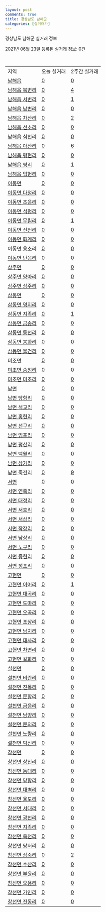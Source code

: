 ```yaml
---
layout: post
comments: true
title: 경상남도 남해군
categories: [실거래가]
---
```


경상남도 남해군 실거래 정보

2021년 06월 23일 등록된 실거래 정보: 0건

<script type="text/javascript">
  google.charts.load('current', {'packages':['corechart']});
  google.charts.setOnLoadCallback(drawChart);

  function drawChart() {
    var data = google.visualization.arrayToDataTable([['거래일', '매매', '전월세', '전매'], ['2021-03', 1, 0, 0], ['2021-04', 8, 1, 0], ['2021-05', 15, 1, 0], ['2021-06', 2, 0, 0]]);

    var options = {
      title: '최근 유형별 거래량 추이',
      legend: { position: 'bottom' }
    };

    var chart = new google.visualization.LineChart(document.getElementById('columnchart_material'));
    chart.draw(data, (options));
  }
</script>

<div id="columnchart_material" style="width: 450px; margin-left: -35px"></div>
<br>
<table class="sortable">
  <tr>
    <td>지역</td>
    <td>오늘 실거래</td>
    <td>2주간 실거래</td>
  </tr>

  
  <tr class="item">
    <td><a href="4884025000.html">남해읍</a></td>
    <td><a href="4884025000.html">0</a></td>
    <td><a href="4884025000.html">0</a></td>
  </tr>
    

  <tr class="item">
    <td><a href="4884025021.html">남해읍 북변리</a></td>
    <td><a href="4884025021.html">0</a></td>
    <td><a href="4884025021.html">4</a></td>
  </tr>
    

  <tr class="item">
    <td><a href="4884025022.html">남해읍 서변리</a></td>
    <td><a href="4884025022.html">0</a></td>
    <td><a href="4884025022.html">1</a></td>
  </tr>
    

  <tr class="item">
    <td><a href="4884025023.html">남해읍 남변리</a></td>
    <td><a href="4884025023.html">0</a></td>
    <td><a href="4884025023.html">0</a></td>
  </tr>
    

  <tr class="item">
    <td><a href="4884025024.html">남해읍 차산리</a></td>
    <td><a href="4884025024.html">0</a></td>
    <td><a href="4884025024.html">2</a></td>
  </tr>
    

  <tr class="item">
    <td><a href="4884025025.html">남해읍 선소리</a></td>
    <td><a href="4884025025.html">0</a></td>
    <td><a href="4884025025.html">0</a></td>
  </tr>
    

  <tr class="item">
    <td><a href="4884025026.html">남해읍 심천리</a></td>
    <td><a href="4884025026.html">0</a></td>
    <td><a href="4884025026.html">0</a></td>
  </tr>
    

  <tr class="item">
    <td><a href="4884025027.html">남해읍 아산리</a></td>
    <td><a href="4884025027.html">0</a></td>
    <td><a href="4884025027.html">6</a></td>
  </tr>
    

  <tr class="item">
    <td><a href="4884025028.html">남해읍 평현리</a></td>
    <td><a href="4884025028.html">0</a></td>
    <td><a href="4884025028.html">0</a></td>
  </tr>
    

  <tr class="item">
    <td><a href="4884025029.html">남해읍 평리</a></td>
    <td><a href="4884025029.html">0</a></td>
    <td><a href="4884025029.html">1</a></td>
  </tr>
    

  <tr class="item">
    <td><a href="4884025030.html">남해읍 입현리</a></td>
    <td><a href="4884025030.html">0</a></td>
    <td><a href="4884025030.html">0</a></td>
  </tr>
    

  <tr class="item">
    <td><a href="4884031000.html">이동면</a></td>
    <td><a href="4884031000.html">0</a></td>
    <td><a href="4884031000.html">0</a></td>
  </tr>
    

  <tr class="item">
    <td><a href="4884031021.html">이동면 다정리</a></td>
    <td><a href="4884031021.html">0</a></td>
    <td><a href="4884031021.html">0</a></td>
  </tr>
    

  <tr class="item">
    <td><a href="4884031022.html">이동면 초음리</a></td>
    <td><a href="4884031022.html">0</a></td>
    <td><a href="4884031022.html">0</a></td>
  </tr>
    

  <tr class="item">
    <td><a href="4884031023.html">이동면 석평리</a></td>
    <td><a href="4884031023.html">0</a></td>
    <td><a href="4884031023.html">0</a></td>
  </tr>
    

  <tr class="item">
    <td><a href="4884031024.html">이동면 무림리</a></td>
    <td><a href="4884031024.html">0</a></td>
    <td><a href="4884031024.html">1</a></td>
  </tr>
    

  <tr class="item">
    <td><a href="4884031025.html">이동면 신전리</a></td>
    <td><a href="4884031025.html">0</a></td>
    <td><a href="4884031025.html">0</a></td>
  </tr>
    

  <tr class="item">
    <td><a href="4884031026.html">이동면 화계리</a></td>
    <td><a href="4884031026.html">0</a></td>
    <td><a href="4884031026.html">0</a></td>
  </tr>
    

  <tr class="item">
    <td><a href="4884031027.html">이동면 용소리</a></td>
    <td><a href="4884031027.html">0</a></td>
    <td><a href="4884031027.html">0</a></td>
  </tr>
    

  <tr class="item">
    <td><a href="4884031028.html">이동면 난음리</a></td>
    <td><a href="4884031028.html">0</a></td>
    <td><a href="4884031028.html">0</a></td>
  </tr>
    

  <tr class="item">
    <td><a href="4884032000.html">상주면</a></td>
    <td><a href="4884032000.html">0</a></td>
    <td><a href="4884032000.html">0</a></td>
  </tr>
    

  <tr class="item">
    <td><a href="4884032021.html">상주면 양아리</a></td>
    <td><a href="4884032021.html">0</a></td>
    <td><a href="4884032021.html">0</a></td>
  </tr>
    

  <tr class="item">
    <td><a href="4884032022.html">상주면 상주리</a></td>
    <td><a href="4884032022.html">0</a></td>
    <td><a href="4884032022.html">0</a></td>
  </tr>
    

  <tr class="item">
    <td><a href="4884033000.html">삼동면</a></td>
    <td><a href="4884033000.html">0</a></td>
    <td><a href="4884033000.html">0</a></td>
  </tr>
    

  <tr class="item">
    <td><a href="4884033021.html">삼동면 영지리</a></td>
    <td><a href="4884033021.html">0</a></td>
    <td><a href="4884033021.html">0</a></td>
  </tr>
    

  <tr class="item">
    <td><a href="4884033022.html">삼동면 지족리</a></td>
    <td><a href="4884033022.html">0</a></td>
    <td><a href="4884033022.html">1</a></td>
  </tr>
    

  <tr class="item">
    <td><a href="4884033023.html">삼동면 금송리</a></td>
    <td><a href="4884033023.html">0</a></td>
    <td><a href="4884033023.html">0</a></td>
  </tr>
    

  <tr class="item">
    <td><a href="4884033024.html">삼동면 동천리</a></td>
    <td><a href="4884033024.html">0</a></td>
    <td><a href="4884033024.html">0</a></td>
  </tr>
    

  <tr class="item">
    <td><a href="4884033025.html">삼동면 봉화리</a></td>
    <td><a href="4884033025.html">0</a></td>
    <td><a href="4884033025.html">0</a></td>
  </tr>
    

  <tr class="item">
    <td><a href="4884033026.html">삼동면 물건리</a></td>
    <td><a href="4884033026.html">0</a></td>
    <td><a href="4884033026.html">0</a></td>
  </tr>
    

  <tr class="item">
    <td><a href="4884034000.html">미조면</a></td>
    <td><a href="4884034000.html">0</a></td>
    <td><a href="4884034000.html">0</a></td>
  </tr>
    

  <tr class="item">
    <td><a href="4884034021.html">미조면 송정리</a></td>
    <td><a href="4884034021.html">0</a></td>
    <td><a href="4884034021.html">0</a></td>
  </tr>
    

  <tr class="item">
    <td><a href="4884034022.html">미조면 미조리</a></td>
    <td><a href="4884034022.html">0</a></td>
    <td><a href="4884034022.html">0</a></td>
  </tr>
    

  <tr class="item">
    <td><a href="4884035000.html">남면</a></td>
    <td><a href="4884035000.html">0</a></td>
    <td><a href="4884035000.html">0</a></td>
  </tr>
    

  <tr class="item">
    <td><a href="4884035021.html">남면 당항리</a></td>
    <td><a href="4884035021.html">0</a></td>
    <td><a href="4884035021.html">0</a></td>
  </tr>
    

  <tr class="item">
    <td><a href="4884035022.html">남면 석교리</a></td>
    <td><a href="4884035022.html">0</a></td>
    <td><a href="4884035022.html">0</a></td>
  </tr>
    

  <tr class="item">
    <td><a href="4884035023.html">남면 홍현리</a></td>
    <td><a href="4884035023.html">0</a></td>
    <td><a href="4884035023.html">0</a></td>
  </tr>
    

  <tr class="item">
    <td><a href="4884035024.html">남면 선구리</a></td>
    <td><a href="4884035024.html">0</a></td>
    <td><a href="4884035024.html">0</a></td>
  </tr>
    

  <tr class="item">
    <td><a href="4884035025.html">남면 임포리</a></td>
    <td><a href="4884035025.html">0</a></td>
    <td><a href="4884035025.html">0</a></td>
  </tr>
    

  <tr class="item">
    <td><a href="4884035026.html">남면 평산리</a></td>
    <td><a href="4884035026.html">0</a></td>
    <td><a href="4884035026.html">0</a></td>
  </tr>
    

  <tr class="item">
    <td><a href="4884035027.html">남면 덕월리</a></td>
    <td><a href="4884035027.html">0</a></td>
    <td><a href="4884035027.html">0</a></td>
  </tr>
    

  <tr class="item">
    <td><a href="4884035028.html">남면 상가리</a></td>
    <td><a href="4884035028.html">0</a></td>
    <td><a href="4884035028.html">0</a></td>
  </tr>
    

  <tr class="item">
    <td><a href="4884035029.html">남면 죽전리</a></td>
    <td><a href="4884035029.html">0</a></td>
    <td><a href="4884035029.html">9</a></td>
  </tr>
    

  <tr class="item">
    <td><a href="4884036000.html">서면</a></td>
    <td><a href="4884036000.html">0</a></td>
    <td><a href="4884036000.html">0</a></td>
  </tr>
    

  <tr class="item">
    <td><a href="4884036021.html">서면 연죽리</a></td>
    <td><a href="4884036021.html">0</a></td>
    <td><a href="4884036021.html">0</a></td>
  </tr>
    

  <tr class="item">
    <td><a href="4884036022.html">서면 대정리</a></td>
    <td><a href="4884036022.html">0</a></td>
    <td><a href="4884036022.html">0</a></td>
  </tr>
    

  <tr class="item">
    <td><a href="4884036023.html">서면 서호리</a></td>
    <td><a href="4884036023.html">0</a></td>
    <td><a href="4884036023.html">0</a></td>
  </tr>
    

  <tr class="item">
    <td><a href="4884036024.html">서면 서상리</a></td>
    <td><a href="4884036024.html">0</a></td>
    <td><a href="4884036024.html">0</a></td>
  </tr>
    

  <tr class="item">
    <td><a href="4884036025.html">서면 작장리</a></td>
    <td><a href="4884036025.html">0</a></td>
    <td><a href="4884036025.html">0</a></td>
  </tr>
    

  <tr class="item">
    <td><a href="4884036026.html">서면 남상리</a></td>
    <td><a href="4884036026.html">0</a></td>
    <td><a href="4884036026.html">0</a></td>
  </tr>
    

  <tr class="item">
    <td><a href="4884036027.html">서면 노구리</a></td>
    <td><a href="4884036027.html">0</a></td>
    <td><a href="4884036027.html">0</a></td>
  </tr>
    

  <tr class="item">
    <td><a href="4884036028.html">서면 중현리</a></td>
    <td><a href="4884036028.html">0</a></td>
    <td><a href="4884036028.html">0</a></td>
  </tr>
    

  <tr class="item">
    <td><a href="4884036029.html">서면 정포리</a></td>
    <td><a href="4884036029.html">0</a></td>
    <td><a href="4884036029.html">0</a></td>
  </tr>
    

  <tr class="item">
    <td><a href="4884037000.html">고현면</a></td>
    <td><a href="4884037000.html">0</a></td>
    <td><a href="4884037000.html">0</a></td>
  </tr>
    

  <tr class="item">
    <td><a href="4884037021.html">고현면 이어리</a></td>
    <td><a href="4884037021.html">0</a></td>
    <td><a href="4884037021.html">1</a></td>
  </tr>
    

  <tr class="item">
    <td><a href="4884037022.html">고현면 대곡리</a></td>
    <td><a href="4884037022.html">0</a></td>
    <td><a href="4884037022.html">0</a></td>
  </tr>
    

  <tr class="item">
    <td><a href="4884037023.html">고현면 도마리</a></td>
    <td><a href="4884037023.html">0</a></td>
    <td><a href="4884037023.html">0</a></td>
  </tr>
    

  <tr class="item">
    <td><a href="4884037024.html">고현면 오곡리</a></td>
    <td><a href="4884037024.html">0</a></td>
    <td><a href="4884037024.html">0</a></td>
  </tr>
    

  <tr class="item">
    <td><a href="4884037025.html">고현면 포상리</a></td>
    <td><a href="4884037025.html">0</a></td>
    <td><a href="4884037025.html">0</a></td>
  </tr>
    

  <tr class="item">
    <td><a href="4884037026.html">고현면 남치리</a></td>
    <td><a href="4884037026.html">0</a></td>
    <td><a href="4884037026.html">0</a></td>
  </tr>
    

  <tr class="item">
    <td><a href="4884037027.html">고현면 대사리</a></td>
    <td><a href="4884037027.html">0</a></td>
    <td><a href="4884037027.html">0</a></td>
  </tr>
    

  <tr class="item">
    <td><a href="4884037028.html">고현면 차면리</a></td>
    <td><a href="4884037028.html">0</a></td>
    <td><a href="4884037028.html">0</a></td>
  </tr>
    

  <tr class="item">
    <td><a href="4884037029.html">고현면 갈화리</a></td>
    <td><a href="4884037029.html">0</a></td>
    <td><a href="4884037029.html">0</a></td>
  </tr>
    

  <tr class="item">
    <td><a href="4884038000.html">설천면</a></td>
    <td><a href="4884038000.html">0</a></td>
    <td><a href="4884038000.html">0</a></td>
  </tr>
    

  <tr class="item">
    <td><a href="4884038021.html">설천면 비란리</a></td>
    <td><a href="4884038021.html">0</a></td>
    <td><a href="4884038021.html">0</a></td>
  </tr>
    

  <tr class="item">
    <td><a href="4884038022.html">설천면 진목리</a></td>
    <td><a href="4884038022.html">0</a></td>
    <td><a href="4884038022.html">0</a></td>
  </tr>
    

  <tr class="item">
    <td><a href="4884038023.html">설천면 문항리</a></td>
    <td><a href="4884038023.html">0</a></td>
    <td><a href="4884038023.html">0</a></td>
  </tr>
    

  <tr class="item">
    <td><a href="4884038024.html">설천면 금음리</a></td>
    <td><a href="4884038024.html">0</a></td>
    <td><a href="4884038024.html">0</a></td>
  </tr>
    

  <tr class="item">
    <td><a href="4884038025.html">설천면 남양리</a></td>
    <td><a href="4884038025.html">0</a></td>
    <td><a href="4884038025.html">0</a></td>
  </tr>
    

  <tr class="item">
    <td><a href="4884038026.html">설천면 문의리</a></td>
    <td><a href="4884038026.html">0</a></td>
    <td><a href="4884038026.html">0</a></td>
  </tr>
    

  <tr class="item">
    <td><a href="4884038027.html">설천면 노량리</a></td>
    <td><a href="4884038027.html">0</a></td>
    <td><a href="4884038027.html">0</a></td>
  </tr>
    

  <tr class="item">
    <td><a href="4884038028.html">설천면 덕신리</a></td>
    <td><a href="4884038028.html">0</a></td>
    <td><a href="4884038028.html">0</a></td>
  </tr>
    

  <tr class="item">
    <td><a href="4884039000.html">창선면</a></td>
    <td><a href="4884039000.html">0</a></td>
    <td><a href="4884039000.html">0</a></td>
  </tr>
    

  <tr class="item">
    <td><a href="4884039021.html">창선면 상신리</a></td>
    <td><a href="4884039021.html">0</a></td>
    <td><a href="4884039021.html">0</a></td>
  </tr>
    

  <tr class="item">
    <td><a href="4884039022.html">창선면 동대리</a></td>
    <td><a href="4884039022.html">0</a></td>
    <td><a href="4884039022.html">0</a></td>
  </tr>
    

  <tr class="item">
    <td><a href="4884039023.html">창선면 당항리</a></td>
    <td><a href="4884039023.html">0</a></td>
    <td><a href="4884039023.html">0</a></td>
  </tr>
    

  <tr class="item">
    <td><a href="4884039024.html">창선면 대벽리</a></td>
    <td><a href="4884039024.html">0</a></td>
    <td><a href="4884039024.html">0</a></td>
  </tr>
    

  <tr class="item">
    <td><a href="4884039025.html">창선면 율도리</a></td>
    <td><a href="4884039025.html">0</a></td>
    <td><a href="4884039025.html">0</a></td>
  </tr>
    

  <tr class="item">
    <td><a href="4884039026.html">창선면 서대리</a></td>
    <td><a href="4884039026.html">0</a></td>
    <td><a href="4884039026.html">0</a></td>
  </tr>
    

  <tr class="item">
    <td><a href="4884039027.html">창선면 광천리</a></td>
    <td><a href="4884039027.html">0</a></td>
    <td><a href="4884039027.html">0</a></td>
  </tr>
    

  <tr class="item">
    <td><a href="4884039028.html">창선면 지족리</a></td>
    <td><a href="4884039028.html">0</a></td>
    <td><a href="4884039028.html">0</a></td>
  </tr>
    

  <tr class="item">
    <td><a href="4884039029.html">창선면 옥천리</a></td>
    <td><a href="4884039029.html">0</a></td>
    <td><a href="4884039029.html">0</a></td>
  </tr>
    

  <tr class="item">
    <td><a href="4884039030.html">창선면 당저리</a></td>
    <td><a href="4884039030.html">0</a></td>
    <td><a href="4884039030.html">0</a></td>
  </tr>
    

  <tr class="item">
    <td><a href="4884039031.html">창선면 상죽리</a></td>
    <td><a href="4884039031.html">0</a></td>
    <td><a href="4884039031.html">2</a></td>
  </tr>
    

  <tr class="item">
    <td><a href="4884039032.html">창선면 수산리</a></td>
    <td><a href="4884039032.html">0</a></td>
    <td><a href="4884039032.html">0</a></td>
  </tr>
    

  <tr class="item">
    <td><a href="4884039033.html">창선면 부윤리</a></td>
    <td><a href="4884039033.html">0</a></td>
    <td><a href="4884039033.html">0</a></td>
  </tr>
    

  <tr class="item">
    <td><a href="4884039034.html">창선면 오용리</a></td>
    <td><a href="4884039034.html">0</a></td>
    <td><a href="4884039034.html">0</a></td>
  </tr>
    

  <tr class="item">
    <td><a href="4884039035.html">창선면 가인리</a></td>
    <td><a href="4884039035.html">0</a></td>
    <td><a href="4884039035.html">0</a></td>
  </tr>
    

  <tr class="item">
    <td><a href="4884039036.html">창선면 진동리</a></td>
    <td><a href="4884039036.html">0</a></td>
    <td><a href="4884039036.html">0</a></td>
  </tr>
    


</table>


    